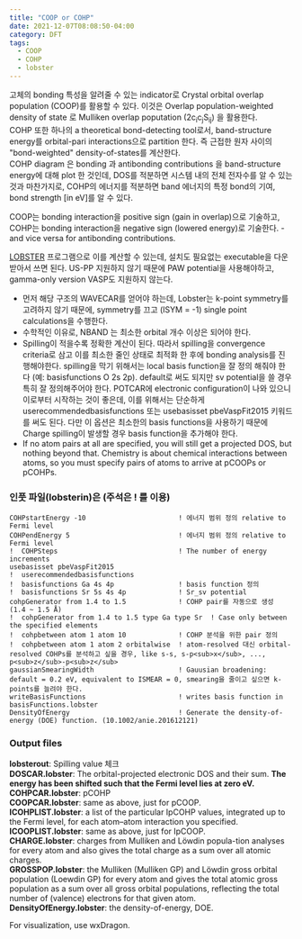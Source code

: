 ```yaml
---
title: "COOP or COHP"
date: 2021-12-07T08:08:50-04:00
category: DFT
tags:
  - COOP
  - COHP
  - lobster
---
```


고체의 bonding 특성을 알려줄 수 있는 indicator로 Crystal orbital overlap population (COOP)를 활용할 수 있다. 이것은 Overlap population-weighted density of state 로 Mulliken overlap poputation (2c<sub>i</sub>c<sub>j</sub>S<sub>ij</sub>) 을 활용한다.  
COHP 또한 하나의 a theoretical bond-detecting tool로서, band-structure energy를 orbital-pari interactions으로 partition 한다. 즉 근접한 원자 사이의 "bond-weighted" density-of-states를 계산한다.  
COHP diagram 은 bonding 과 antibonding contributions 을 band-structure energy에 대해 plot 한 것인데, DOS를 적분하면 시스템 내의 전체 전자수를 알 수 있는 것과 마찬가지로, COHP의 에너지를 적분하면 band 에너지의 특정 bond의 기여, bond strength [in eV]를 알 수 있다.

COOP는 bonding interaction을 positive sign (gain in overlap)으로 기술하고,  
COHP는 bonding interaction을 negative sign (lowered energy)로 기술한다. - and vice versa for antibonding contributions.  

[LOBSTER](http://www.cohp.de/) 프로그램으로 이를 계산할 수 있는데, 설치도 필요없는 executable을 다운받아서 쓰면 된다. US-PP 지원하지 않기 때문에 PAW potential을 사용해야하고, gamma-only version VASP도 지원하지 않는다.  

* 먼저 해당 구조의 WAVECAR를 얻어야 하는데, Lobster는 k-point symmetry를 고려하지 않기 때문에, symmetry를 끄고 (ISYM = -1) single point calculations을 수행한다.
* 수학적인 이유로, NBAND 는 최소한 orbital 개수 이상은 되어야 한다.
* Spilling이 적을수록 정확한 계산이 된다. 따라서 spilling을 convergence criteria로 삼고 이를 최소한 줄인 상태로 최적화 한 후에 bonding analysis를 진행해야한다. spilling을 막기 위해서는 local basis function을 잘 정의 해줘야 한다 (예: basisfunctions O 2s 2p). default로 써도 되지만 sv potential을 쓸 경우 특히 잘 정의해주어야 한다. POTCAR에 electronic configuration이 나와 있으니 이로부터 시작하는 것이 좋은데, 이를 위해서는 단순하게 userecommendedbasisfunctions 또는 usebasisset pbeVaspFit2015 키워드를 써도 된다. 다만 이 옵션은 최소한의 basis functions을 사용하기 때문에 Charge spilling이 발생할 경우 basis function을 추가해야 한다.
* If no atom pairs at all are specified, you will still get a projected DOS, but nothing beyond that. Chemistry is about chemical interactions between atoms, so you must specify pairs of atoms to arrive at pCOOPs or pCOHPs.  

### 인풋 파일(lobsterin)은 (주석은 ! 를 이용)  
```
COHPstartEnergy -10                       ! 에너지 범위 정의 relative to Fermi level  
COHPendEnergy 5                           ! 에너지 범위 정의 relative to Fermi level  
!  COHPSteps                              ! The number of energy increments
usebasisset pbeVaspFit2015
!  userecommendedbasisfunctions
!  basisfunctions Ga 4s 4p                ! basis function 정의  
!  basisfunctions Sr 5s 4s 4p             ! Sr_sv potential  
cohpGenerator from 1.4 to 1.5             ! COHP pair를 자동으로 생성 (1.4 ~ 1.5 Å)  
!  cohpGenerator from 1.4 to 1.5 type Ga type Sr  ! Case only between the specified elements  
!  cohpbetween atom 1 atom 10             ! COHP 분석을 위한 pair 정의  
!  cohpbetween atom 1 atom 2 orbitalwise  ! atom-resolved 대신 orbital-resolved COHPs를 분석하고 싶을 경우, like s-s, s-p<sub>x</sub>, ..., p<sub>z</sub>-p<sub>z</sub>  
gaussianSmearingWidth                     ! Gauusian broadening: default = 0.2 eV, equivalent to ISMEAR = 0, smearing을 줄이고 싶으면 k-points를 늘려야 한다.  
writeBasisFunctions                       ! writes basis function in basisFunctions.lobster
DensityOfEnergy                           ! Generate the density-of-energy (DOE) function. (10.1002/anie.201612121)  
```

### Output files  
<b>lobsterout</b>: Spilling value 체크  
<b>DOSCAR.lobster</b>: The orbital-projected electronic DOS and their sum. <b>The energy has been shifted such that the Fermi level lies at zero eV.</b>  
<b>COHPCAR.lobster</b>: pCOHP  
<b>COOPCAR.lobster</b>: same as above, just for pCOOP.  
<b>ICOHPLIST.lobster</b>: a list of the particular IpCOHP values, integrated up to the Fermi level, for each atom–atom interaction you specified.  
<b>ICOOPLIST.lobster</b>: same as above, just for IpCOOP.  
<b>CHARGE.lobster</b>: charges from Mulliken and Löwdin popula-tion analyses for every atom and also gives the total charge as a sum over all atomic charges.  
<b>GROSSPOP.lobster</b>: the Mulliken (Mulliken GP) and Löwdin gross orbital population (Loewdin GP) for every atom and gives the total atomic gross population as a sum over all gross orbital populations, reflecting the total number of (valence) electrons for that given atom.  
<b>DensityOfEnergy.lobster</b>: the density-of-energy, DOE.  

For visualization, use wxDragon.


